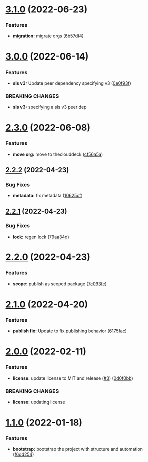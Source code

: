 # [3.1.0](https://github.com/stratiformdigital/serverless-iam-helper/compare/v3.0.0...v3.1.0) (2022-06-23)


### Features

* **migration:** migrate orgs ([6b57df4](https://github.com/stratiformdigital/serverless-iam-helper/commit/6b57df4bfea72ff086a6fbb4d961a15be40e4944))

# [3.0.0](https://github.com/theclouddeck/serverless-iam-helper/compare/v2.3.0...v3.0.0) (2022-06-14)


### Features

* **sls v3:**  Update peer dependency specifying v3 ([0e0f93f](https://github.com/theclouddeck/serverless-iam-helper/commit/0e0f93f8365f108a3200dd6a577895ba6ef8255d))


### BREAKING CHANGES

* **sls v3:** specifying a sls v3 peer dep

# [2.3.0](https://github.com/theclouddeck/serverless-iam-helper/compare/v2.2.2...v2.3.0) (2022-06-08)


### Features

* **move org:** move to theclouddeck ([cf56a5a](https://github.com/theclouddeck/serverless-iam-helper/commit/cf56a5a942e3408d463ada9b0bacbbacd6d7373b))

## [2.2.2](https://github.com/mdial89f/serverless-iam-helper/compare/v2.2.1...v2.2.2) (2022-04-23)


### Bug Fixes

* **metadata:** fix metadata ([10625cf](https://github.com/mdial89f/serverless-iam-helper/commit/10625cf426535539019ce0b3e5fcf9a370fc4ea7))

## [2.2.1](https://github.com/mdial89f/serverless-iam-helper/compare/v2.2.0...v2.2.1) (2022-04-23)


### Bug Fixes

* **lock:** regen lock ([79aa34d](https://github.com/mdial89f/serverless-iam-helper/commit/79aa34da51b13034f546c7f4a603421525fbb676))

# [2.2.0](https://github.com/mdial89f/serverless-iam-helper/compare/v2.1.0...v2.2.0) (2022-04-23)


### Features

* **scope:** publish as scoped package ([7c093fc](https://github.com/mdial89f/serverless-iam-helper/commit/7c093fcb4eab40293eb5c52553c9c1dd060f1091))

# [2.1.0](https://github.com/mdial89f/serverless-iam-helper/compare/v2.0.0...v2.1.0) (2022-04-20)


### Features

* **publish fix:**  Update to fix publishing behavior ([6175fac](https://github.com/mdial89f/serverless-iam-helper/commit/6175fac86cd2c11e0436a9eec353917efb66f387))

# [2.0.0](https://github.com/mdial89f/serverless-iam-helper/compare/v1.1.0...v2.0.0) (2022-02-11)


### Features

* **license:** update license to MIT and release ([#3](https://github.com/mdial89f/serverless-iam-helper/issues/3)) ([0d0f0bb](https://github.com/mdial89f/serverless-iam-helper/commit/0d0f0bb2ee8f54fab76fbfe5805608f38a77ae8d))


### BREAKING CHANGES

* **license:** updating license

# [1.1.0](https://github.com/mdial89f/serverless-iam-helper/compare/v1.0.0...v1.1.0) (2022-01-18)


### Features

* **bootstrap:** bootstrap the project with structure and automation ([f6dd254](https://github.com/mdial89f/serverless-iam-helper/commit/f6dd2541fc3a0d24224726721370866fd2de958d))
